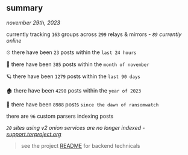 
## summary
_november 29th, 2023_

currently tracking `163` groups across `299` relays & mirrors - _`89` currently online_

⏲ there have been `23` posts within the `last 24 hours`

🦈 there have been `385` posts within the `month of november`

🪐 there have been `1279` posts within the `last 90 days`

🏚 there have been `4298` posts within the `year of 2023`

🦕 there have been `8988` posts `since the dawn of ransomwatch`

there are `96` custom parsers indexing posts

_`20` sites using v2 onion services are no longer indexed - [support.torproject.org](https://support.torproject.org/onionservices/v2-deprecation/)_

> see the project [README](https://github.com/joshhighet/ransomwatch#ransomwatch--) for backend technicals
